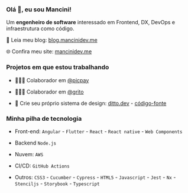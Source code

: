 ### Olá 👋, eu sou Mancini!

Um **engenheiro de software** interessado em Frontend, DX, DevOps e infraestrutura como código.

📘 Leia meu blog: [blog.mancinidev.me](blog.mancinidev.me)

🌐 Confira meu site: [mancinidev.me](mancinidev.me)

### Projetos em que estou trabalhando

- 👨🏼‍💻 Colaborador em [@picpay](https://github.com/PicPay)
  
- 👨🏼‍💻 Colaborador em [@grito](https://github.com/GritoApp)
  
- 📝 Crie seu próprio sistema de design: [ditto.dev](http://ditto.dev/) - [código-fonte](https://github.com/leandro-mancini/ditto)

### Minha pilha de tecnologia

- Front-end: `Angular` - `Flutter` - `React` - `React native` - `Web Components`
  
- Backend `Node.js`
  
- Nuvem: `AWS`
  
- CI/CD: `GitHub Actions`
  
- Outros: `CSS3` - `Cucumber` - `Cypress` - `HTML5` - `Javascript` -  `Jest` - `Nx` - `Stenciljs` - `Storybook` - `Typescript`
